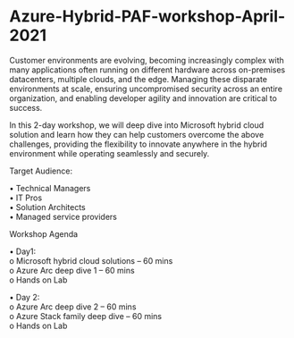 # Azure-Hybrid-PAF-workshop-April-2021


Customer environments are evolving, becoming increasingly complex with many applications often running on different hardware across on-premises datacenters, multiple clouds, and the edge. Managing these disparate environments at scale, ensuring uncompromised security across an entire organization, and enabling developer agility and innovation are critical to success. 

In this 2-day workshop, we will deep dive into Microsoft hybrid cloud solution and learn how they can help customers overcome the above challenges, providing the flexibility to innovate anywhere in the hybrid environment while operating seamlessly and securely.

Target Audience:  

•	Technical Managers  
•	IT Pros  
•	Solution Architects  
•	Managed service providers  
  
   
  
Workshop Agenda  

•	Day1:   
o	Microsoft hybrid cloud solutions – 60 mins   
o	Azure Arc deep dive 1 – 60 mins  
o	Hands on Lab   

•	Day 2:   
o	Azure Arc deep dive 2 – 60 mins  
o	Azure Stack family deep dive – 60 mins   
o	Hands on Lab   



